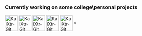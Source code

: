 ### Currently working on some college\personal projects

 
<!--
**laliahaidara/laliahaidara** is a ✨ _special_ ✨ repository because its `README.md` (this file) appears on your GitHub profile.

Here are some ideas to get you started:

- 🔭 I’m currently working on ...
- 🌱 I’m currently learning ...
- 👯 I’m looking to collaborate on ...
- 🤔 I’m looking for help with ...
- 💬 Ask me about ...
- 📫 How to reach me: ...
- 😄 Pronouns: ...
- ⚡ Fun fact: ...

-->

<div style="display:inline_block">
<img align="center" alt="KaiXtr-Git" height="50" width="40" src="https://cdn.jsdelivr.net/gh/devicons/devicon/icons/html5/html5-original.svg" />
<img align="center" alt="KaiXtr-Git" height="50" width="40" src="https://cdn.jsdelivr.net/gh/devicons/devicon/icons/c/c-original.svg" />
<img align="center" alt="KaiXtr-Git" height="50" width="40" src="https://cdn.jsdelivr.net/gh/devicons/devicon/icons/css3/css3-original.svg" />
<img align="center" alt="KaiXtr-Git" height="50" width="40" src="https://cdn.jsdelivr.net/gh/devicons/devicon/icons/javascript/javascript-original.svg" />
<img align="center" alt="KaiXtr-Git" height="50" width="40" src="https://cdn.jsdelivr.net/gh/devicons/devicon/icons/python/python-original.svg" />
>



</div>

